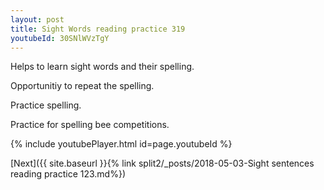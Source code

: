 ```yaml
---
layout: post
title: Sight Words reading practice 319
youtubeId: 30SNlWVzTgY
---
```

 
 
Helps to learn sight words and their spelling.

Opportunitiy to repeat the spelling. 

Practice spelling. 
 
Practice for spelling bee competitions. 
 
{% include youtubePlayer.html id=page.youtubeId %}
 
 

[Next]({{ site.baseurl }}{% link  split2/_posts/2018-05-03-Sight sentences reading practice 123.md%})
 
